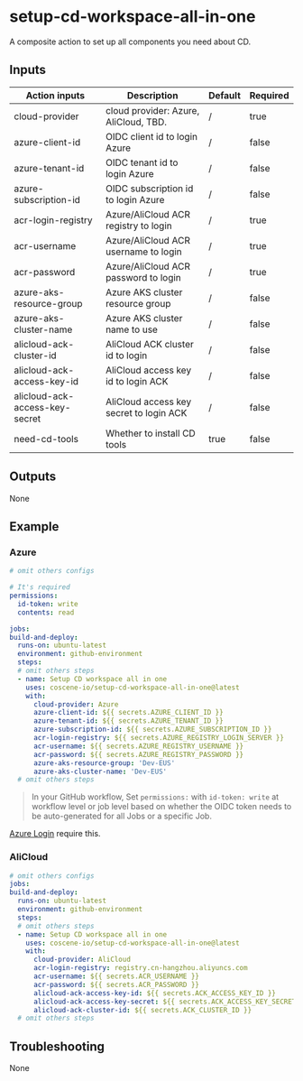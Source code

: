 # setup-cd-workspace-all-in-one

A composite action to set up all components you need about CD.

## Inputs

| Action inputs                  | Description                             | Default | Required |
|--------------------------------|-----------------------------------------|---------|----------|
| cloud-provider                 | cloud provider: Azure, AliCloud, TBD.   | /       | true     |
| azure-client-id                | OIDC client id to login Azure           | /       | false    |
| azure-tenant-id                | OIDC tenant id to login Azure           | /       | false    |
| azure-subscription-id          | OIDC subscription id to login Azure     | /       | false    |
| acr-login-registry             | Azure/AliCloud ACR registry to login    | /       | true     |
| acr-username                   | Azure/AliCloud ACR username to login    | /       | true     |
| acr-password                   | Azure/AliCloud ACR password to login    | /       | true     |
| azure-aks-resource-group       | Azure AKS cluster resource group        | /       | false    |
| azure-aks-cluster-name         | Azure AKS cluster name to use           | /       | false    |
| alicloud-ack-cluster-id        | AliCloud ACK cluster id to login        | /       | false    |
| alicloud-ack-access-key-id     | AliCloud access key id to login ACK     | /       | false    |
| alicloud-ack-access-key-secret | AliCloud access key secret to login ACK | /       | false    |
| need-cd-tools                  | Whether to install CD tools             | true    | false    |

## Outputs

None

## Example

### Azure

```yaml
# omit others configs

# It's required
permissions:
  id-token: write
  contents: read

jobs:
build-and-deploy:
  runs-on: ubuntu-latest
  environment: github-environment
  steps:
  # omit others steps
  - name: Setup CD workspace all in one
    uses: coscene-io/setup-cd-workspace-all-in-one@latest
    with:
      cloud-provider: Azure
      azure-client-id: ${{ secrets.AZURE_CLIENT_ID }}
      azure-tenant-id: ${{ secrets.AZURE_TENANT_ID }}
      azure-subscription-id: ${{ secrets.AZURE_SUBSCRIPTION_ID }}
      acr-login-registry: ${{ secrets.AZURE_REGISTRY_LOGIN_SERVER }}
      acr-username: ${{ secrets.AZURE_REGISTRY_USERNAME }}
      acr-password: ${{ secrets.AZURE_REGISTRY_PASSWORD }}
      azure-aks-resource-group: 'Dev-EUS'
      azure-aks-cluster-name: 'Dev-EUS'
  # omit others steps
```

>  In your GitHub workflow, Set `permissions:` with `id-token: write` at workflow level or job level based on whether the OIDC token needs to be auto-generated for all Jobs or a specific Job.

[Azure Login](https://github.com/marketplace/actions/azure-login#github-action-for-azure-login) require this.

### AliCloud

```yaml
# omit others configs
jobs:
build-and-deploy:
  runs-on: ubuntu-latest
  environment: github-environment
  steps:
  # omit others steps
  - name: Setup CD workspace all in one
    uses: coscene-io/setup-cd-workspace-all-in-one@latest
    with:
      cloud-provider: AliCloud
      acr-login-registry: registry.cn-hangzhou.aliyuncs.com
      acr-username: ${{ secrets.ACR_USERNAME }}
      acr-password: ${{ secrets.ACR_PASSWORD }}
      alicloud-ack-access-key-id: ${{ secrets.ACK_ACCESS_KEY_ID }}
      alicloud-ack-access-key-secret: ${{ secrets.ACK_ACCESS_KEY_SECRET }}
      alicloud-ack-cluster-id: ${{ secrets.ACK_CLUSTER_ID }}
  # omit others steps
```

## Troubleshooting

None

